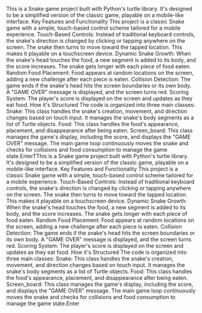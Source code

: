 This is a Snake game project built with Python's turtle library. It's designed to be a simplified version of the classic game, playable on a mobile-like interface.
​Key Features and Functionality
​This project is a classic Snake game with a simple, touch-based control scheme tailored for a mobile experience.
​Touch-Based Controls: Instead of traditional keyboard controls, the snake's direction is changed by clicking or tapping anywhere on the screen. The snake then turns to move toward the tapped location. This makes it playable on a touchscreen device.
​Dynamic Snake Growth: When the snake's head touches the food, a new segment is added to its body, and the score increases. The snake gets longer with each piece of food eaten.
​Random Food Placement: Food appears at random locations on the screen, adding a new challenge after each piece is eaten.
​Collision Detection: The game ends if the snake's head hits the screen boundaries or its own body. A "GAME OVER" message is displayed, and the screen turns red.
​Scoring System: The player's score is displayed on the screen and updates as they eat food.
​How it's Structured
​The code is organized into three main classes:
​Snake: This class handles the snake's creation, movement, and direction changes based on touch input. It manages the snake's body segments as a list of Turtle objects.
​Food: This class handles the food's appearance, placement, and disappearance after being eaten.
​Screen_board: This class manages the game's display, including the score, and displays the "GAME OVER" message.
​The main game loop continuously moves the snake and checks for collisions and food consumption to manage the game state.EnterTThis is a Snake game project built with Python's turtle library. It's designed to be a simplified version of the classic game, playable on a mobile-like interface.
​Key Features and Functionality
​This project is a classic Snake game with a simple, touch-based control scheme tailored for a mobile experience.
​Touch-Based Controls: Instead of traditional keyboard controls, the snake's direction is changed by clicking or tapping anywhere on the screen. The snake then turns to move toward the tapped location. This makes it playable on a touchscreen device.
​Dynamic Snake Growth: When the snake's head touches the food, a new segment is added to its body, and the score increases. The snake gets longer with each piece of food eaten.
​Random Food Placement: Food appears at random locations on the screen, adding a new challenge after each piece is eaten.
​Collision Detection: The game ends if the snake's head hits the screen boundaries or its own body. A "GAME OVER" message is displayed, and the screen turns red.
​Scoring System: The player's score is displayed on the screen and updates as they eat food.
​How it's Structured
​The code is organized into three main classes:
​Snake: This class handles the snake's creation, movement, and direction changes based on touch input. It manages the snake's body segments as a list of Turtle objects.
​Food: This class handles the food's appearance, placement, and disappearance after being eaten.
​Screen_board: This class manages the game's display, including the score, and displays the "GAME OVER" message.
​The main game loop continuously moves the snake and checks for collisions and food consumption to manage the game state.Enter
